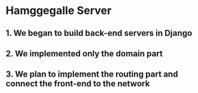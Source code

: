 # Hamggegalle Server

## 1. We began to build back-end servers in Django

## 2. We implemented only the domain part

## 3. We plan to implement the routing part and connect the front-end to the network
